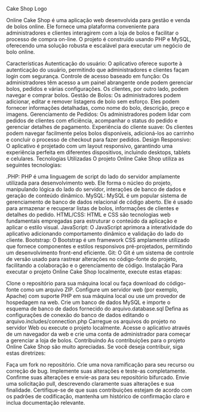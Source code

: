 

Cake Shop Logo

Online Cake Shop é uma aplicação web desenvolvida para gestão e venda de bolos online. Ele fornece uma plataforma conveniente para administradores e clientes interagirem com a loja de bolos e facilitar o processo de compra on-line. O projeto é construído usando PHP e MySQL, oferecendo uma solução robusta e escalável para executar um negócio de bolo online.

Características
Autenticação do usuário: O aplicativo oferece suporte à autenticação do usuário, permitindo que administradores e clientes façam login com segurança.
Controle de acesso baseado em função: Os administradores têm acesso a um painel abrangente onde podem gerenciar bolos, pedidos e várias configurações. Os clientes, por outro lado, podem navegar e comprar bolos.
Gestão de Bolos: Os administradores podem adicionar, editar e remover listagens de bolo sem esforço. Eles podem fornecer informações detalhadas, como nome do bolo, descrição, preço e imagens.
Gerenciamento de Pedidos: Os administradores podem lidar com pedidos de clientes com eficiência, acompanhar o status do pedido e gerenciar detalhes de pagamento.
Experiência do cliente suave: Os clientes podem navegar facilmente pelos bolos disponíveis, adicioná-los ao carrinho e concluir o processo de checkout para fazer pedidos.
Design Responsivo: O aplicativo é projetado com um layout responsivo, garantindo uma experiência perfeita em diferentes dispositivos, incluindo desktops, tablets e celulares.
Tecnologias Utilizadas
O projeto Online Cake Shop utiliza as seguintes tecnologias:

.PHP: PHP é uma linguagem de script do lado do servidor amplamente utilizada para desenvolvimento web. Ele forma o núcleo do projeto, manipulando lógica do lado do servidor, interações de banco de dados e geração de conteúdo dinâmico.
MySQL: MySQL é um popular sistema de gerenciamento de banco de dados relacional de código aberto. Ele é usado para armazenar e recuperar listas de bolos, informações de clientes e detalhes do pedido.
HTML/CSS: HTML e CSS são tecnologias web fundamentais empregadas para estruturar o conteúdo da aplicação e aplicar o estilo visual.
JavaScript: O JavaScript aprimora a interatividade do aplicativo adicionando comportamento dinâmico e validação do lado do cliente.
Bootstrap: O Bootstrap é um framework CSS amplamente utilizado que fornece componentes e estilos responsivos pré-projetados, permitindo um desenvolvimento front-end eficiente.
Git: O Git é um sistema de controle de versão usado para rastrear alterações no código-fonte do projeto, facilitando a colaboração e o gerenciamento de código.
Instalação
Para executar o projeto Online Cake Shop localmente, execute estas etapas:

Clone o repositório para sua máquina local ou faça download do código-fonte como um arquivo ZIP.
Configure um servidor web (por exemplo, Apache) com suporte PHP em sua máquina local ou use um provedor de hospedagem na web.
Crie um banco de dados MySQL e importe o esquema de banco de dados fornecido do arquivo.database.sql
Defina as configurações de conexão do banco de dados editando o arquivo.includes/connection.php
Carregue os arquivos do projeto no servidor Web ou execute o projeto localmente.
Acesse o aplicativo através de um navegador da web e crie uma conta de administrador para começar a gerenciar a loja de bolos.
Contribuindo
As contribuições para o projeto Online Cake Shop são muito apreciadas. Se você deseja contribuir, siga estas diretrizes:

Faça um fork no repositório.
Crie uma nova ramificação para seu recurso ou correção de bug.
Implemente suas alterações e teste-as completamente.
Confirme suas alterações e envie-as para seu repositório bifurcado.
Envie uma solicitação pull, descrevendo claramente suas alterações e sua finalidade.
Certifique-se de que suas contribuições estejam de acordo com os padrões de codificação, mantenha um histórico de confirmação claro e inclua documentação relevante.

